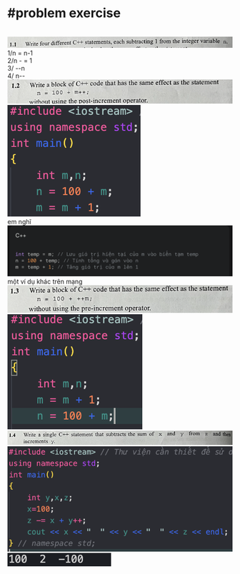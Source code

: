 <h1>#problem exercise</h1><br>
<img src="./img/1.1.png"/>
1/n = n-1 <br>
2/n - = 1 <br>
3/ --n <br>
4/ n--<br>
<img src="./img/1.2.png"/>
<img src="./img/1.2 bài tập.png"/> <br>
em nghĩ <br>
<img src="./img/1.2 gamini.png"/> <br>
một ví dụ khác trên mạng<br>
<img src="./img/1.3.png"/>
<img src="./img/1.3 bài tập.png"/>
<img src="./img/1.4.png"/> <br>
<img src="./img/1.4 bài tập.png"/>
<img src="./img/1.4 kết quả.png"/>

